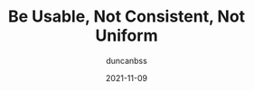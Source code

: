 ---
author: duncanbss
date: 2021-11-09
publisher: uxdesigncc
tags:
  - design
  - usability
target_url: https://uxdesign.cc/be-usable-not-consistent-not-uniform-9ac72374cf93
title: Be Usable, Not Consistent, Not Uniform
---
